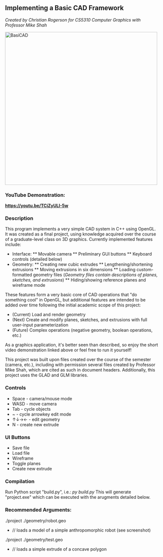 ## Implementing a Basic CAD Framework
_Created by Christian Rogerson for CS5310 Computer Graphics with Professor Mike Shah_

<img src="https://github.com/user-attachments/assets/144b8007-d722-49c3-a890-22f5eaba6ea7" alt="BasiCAD" width="500"/>

### YouTube Demonstration: 

**https://youtu.be/TCiZyULI-5w**

### Description
This program implements a very simple CAD system in C++ using OpenGL.  It was created as a final project, using knowledge acquired over the course of a graduate-level class on 3D graphics.  Currently implemented features include:

* Interface:
** Movable camera
** Preliminary GUI buttons
** Keyboard controls (detailed below)
* Geometry:
** Creating new cubic extrudes
** Lengthening/shortening extrusions
** Moving extrusions in six dimensions
** Loading custom-formatted geometry files (_Geometry files contain descriptions of planes, sketches, and extrusions_)
** Hiding/showing reference planes and wireframe mode

These features form a very basic core of CAD operations that "do something cool" in OpenGL, but additional features are intended to be added over time following the initial academic scope of this project:

* (Current) Load and render geometry
* (Next) Create and modify planes, sketches, and extrusions with full user-input parameterization
* (Future) Complex operations (negative geometry, boolean operations, etc.)

As a graphics application, it's better seen than described, so enjoy the short video demonstration linked above or feel free to run it yourself!

This project was built upon files created over the course of the semester (camera, etc.), including with permission several files created by Professor Mike Shah, which are cited as such in document headers.  Additionally, this project uses the GLAD and GLM libraries.

### Controls
* Space - camera/mouse mode
* WASD - move camera
* Tab - cycle objects
* ~ - cycle arrowkey edit mode
* ↑↓→← - edit geometry
* N - create new extrude
### UI Buttons
* Save file
* Load file
* Wireframe
* Toggle planes
* Create new extrude
### Compilation
Run Python script "build.py", i.e.:
*py build.py*
This will generate "project.exe" which can be executed with the arugments detailed below.
### Recommended Arguments:
./project ./geometry/robot.geo
* // loads a model of a simple anthropomorphic robot (see screenshot)

./project ./geometry/test.geo
* // loads a simple extrude of a concave polygon
